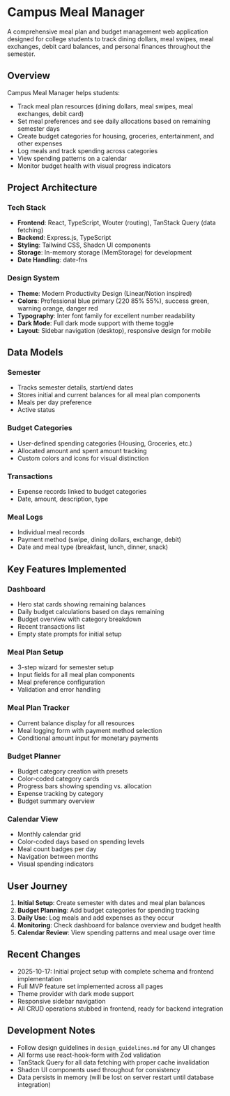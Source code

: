 # Campus Meal Manager

A comprehensive meal plan and budget management web application designed for college students to track dining dollars, meal swipes, meal exchanges, debit card balances, and personal finances throughout the semester.

## Overview

Campus Meal Manager helps students:
- Track meal plan resources (dining dollars, meal swipes, meal exchanges, debit card)
- Set meal preferences and see daily allocations based on remaining semester days
- Create budget categories for housing, groceries, entertainment, and other expenses
- Log meals and track spending across categories
- View spending patterns on a calendar
- Monitor budget health with visual progress indicators

## Project Architecture

### Tech Stack
- **Frontend**: React, TypeScript, Wouter (routing), TanStack Query (data fetching)
- **Backend**: Express.js, TypeScript
- **Styling**: Tailwind CSS, Shadcn UI components
- **Storage**: In-memory storage (MemStorage) for development
- **Date Handling**: date-fns

### Design System
- **Theme**: Modern Productivity Design (Linear/Notion inspired)
- **Colors**: Professional blue primary (220 85% 55%), success green, warning orange, danger red
- **Typography**: Inter font family for excellent number readability
- **Dark Mode**: Full dark mode support with theme toggle
- **Layout**: Sidebar navigation (desktop), responsive design for mobile

## Data Models

### Semester
- Tracks semester details, start/end dates
- Stores initial and current balances for all meal plan components
- Meals per day preference
- Active status

### Budget Categories
- User-defined spending categories (Housing, Groceries, etc.)
- Allocated amount and spent amount tracking
- Custom colors and icons for visual distinction

### Transactions
- Expense records linked to budget categories
- Date, amount, description, type

### Meal Logs
- Individual meal records
- Payment method (swipe, dining dollars, exchange, debit)
- Date and meal type (breakfast, lunch, dinner, snack)

## Key Features Implemented

### Dashboard
- Hero stat cards showing remaining balances
- Daily budget calculations based on days remaining
- Budget overview with category breakdown
- Recent transactions list
- Empty state prompts for initial setup

### Meal Plan Setup
- 3-step wizard for semester setup
- Input fields for all meal plan components
- Meal preference configuration
- Validation and error handling

### Meal Plan Tracker
- Current balance display for all resources
- Meal logging form with payment method selection
- Conditional amount input for monetary payments

### Budget Planner
- Budget category creation with presets
- Color-coded category cards
- Progress bars showing spending vs. allocation
- Expense tracking by category
- Budget summary overview

### Calendar View
- Monthly calendar grid
- Color-coded days based on spending levels
- Meal count badges per day
- Navigation between months
- Visual spending indicators

## User Journey

1. **Initial Setup**: Create semester with dates and meal plan balances
2. **Budget Planning**: Add budget categories for spending tracking
3. **Daily Use**: Log meals and add expenses as they occur
4. **Monitoring**: Check dashboard for balance overview and budget health
5. **Calendar Review**: View spending patterns and meal usage over time

## Recent Changes

- 2025-10-17: Initial project setup with complete schema and frontend implementation
- Full MVP feature set implemented across all pages
- Theme provider with dark mode support
- Responsive sidebar navigation
- All CRUD operations stubbed in frontend, ready for backend integration

## Development Notes

- Follow design guidelines in `design_guidelines.md` for any UI changes
- All forms use react-hook-form with Zod validation
- TanStack Query for all data fetching with proper cache invalidation
- Shadcn UI components used throughout for consistency
- Data persists in memory (will be lost on server restart until database integration)
